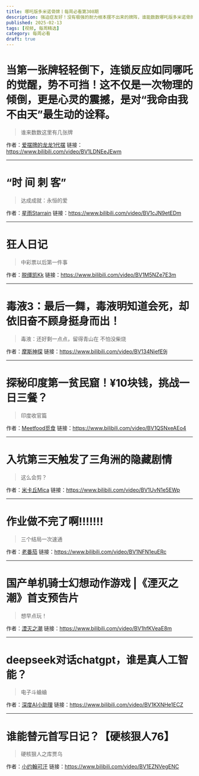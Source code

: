 ```yaml
---
title: 哪吒版多米诺骨牌丨每周必看第308期
description: 强迫症友好！没有极强的耐力根本摆不出来的牌阵，谁能数数哪吒版多米诺骨牌用了几张牌？
published: 2025-02-13
tags: [视频, 每周精选]
category: 每周必看
draft: true
---
```


# 当第一张牌轻轻倒下，连锁反应如同哪吒的觉醒，势不可挡！这不仅是一次物理的倾倒，更是心灵的震撼，是对“我命由我不由天”最生动的诠释。
> 谁来数数这里有几张牌

作者：[爱摆牌的龙龙1代摆](https://space.bilibili.com/3493118080977520)
链接：https://www.bilibili.com/video/BV1LDNEeJEwm

---

# “时 间 刺 客”
> 达成成就：永恒的爱

作者：[星雨Starrain](https://space.bilibili.com/1042277203)
链接：https://www.bilibili.com/video/BV1cJN9etEDm

---

# 狂人日记
> 中彩票以后第一件事

作者：[脱缰凯Kk](https://space.bilibili.com/373388923)
链接：https://www.bilibili.com/video/BV1M5NZe7E3m

---

# 毒液3：最后一舞，毒液明知道会死，却依旧奋不顾身挺身而出！
> 毒液：还好剩一点点，留得青山在 不怕没柴烧

作者：[摩斯神探](https://space.bilibili.com/73528331)
链接：https://www.bilibili.com/video/BV134NiefE9j

---

# 探秘印度第一贫民窟！¥10块钱，挑战一日三餐？
> 印度收官篇

作者：[Meetfood觅食](https://space.bilibili.com/447317111)
链接：https://www.bilibili.com/video/BV1QSNxeAEo4

---

# 入坑第三天触发了三角洲的隐藏剧情
> 这么会剪？

作者：[米卡丘Mica](https://space.bilibili.com/488175455)
链接：https://www.bilibili.com/video/BV1UvN1e5EWp

---

# 作业做不完了啊!!!!!!!
> 三个结局一次速通

作者：[老番茄](https://space.bilibili.com/546195)
链接：https://www.bilibili.com/video/BV1NFN1euERc

---

# 国产单机骑士幻想动作游戏 |《湮灭之潮》首支预告片
> 想早点玩！

作者：[湮灭之潮](https://space.bilibili.com/3546744281368908)
链接：https://www.bilibili.com/video/BV1hfKVeaE8m

---

# deepseek对话chatgpt，谁是真人工智能？
> 电子斗蛐蛐

作者：[深度AI小助理](https://space.bilibili.com/2864911)
链接：https://www.bilibili.com/video/BV1KXNHe1ECZ

---

# 谁能替元首写日记？【硬核狠人76】
> 硬核狠人之库贾乌

作者：[小约翰可汗](https://space.bilibili.com/23947287)
链接：https://www.bilibili.com/video/BV1EZNVegENC

